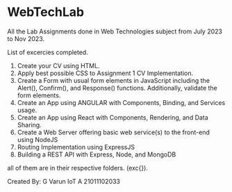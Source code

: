 # WebTechLab
All the Lab Assignments done in Web Technologies subject from July 2023 to Nov 2023.

List of excercies completed.
1. Create your CV using HTML.
2. Apply best possible CSS to Assignment 1 CV Implementation.
3. Create a Form with usual form elements in JavaScript including the Alert(), Confirm(), and Response() functions. Additionally, validate the form elements.
4. Create an App using ANGULAR with Components, Binding, and Services usage.
5. Create an App using React with Components, Rendering, and Data Sharing.
6. Create a Web Server offering basic web service(s) to the front-end using NodeJS
7. Routing Implementation using ExpressJS
8. Building a REST API with Express, Node, and MongoDB

all of them are in their respective folders. (exc{}).

Created By:
G Varun
IoT A
21011102033
